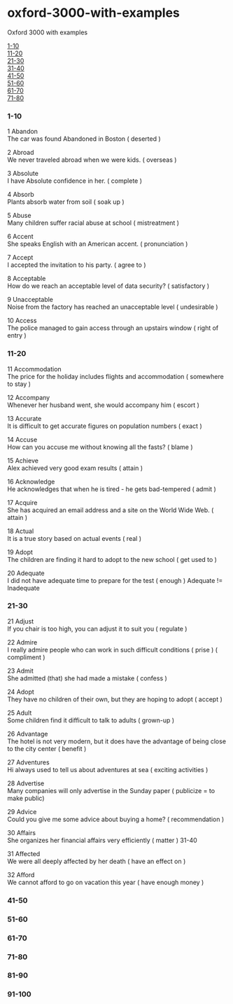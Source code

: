 # oxford-3000-with-examples
Oxford 3000 with examples

[1-10](#1-10)  
[11-20](#11-20)  
[21-30](#21-30)  
[31-40](#31-40)  
[41-50](#41-50)  
[51-60](#51-60)  
[61-70](#61-70)  
[71-80](#71-80)  

### 1-10

1 Abandon  
The car was found Abandoned in Boston ( deserted )

2 Abroad  
We never traveled abroad when we were kids. ( overseas )

3 Absolute  
I have Absolute confidence in her. ( complete )

4 Absorb  
Plants absorb water from soil ( soak up )

5 Abuse  
Many children suffer racial abuse at school ( mistreatment )

6 Accent  
She speaks English with an American accent. ( pronunciation )

7 Accept  
I accepted the invitation to his party. ( agree to )

8 Acceptable  
How do we reach an acceptable level of data security? ( satisfactory )

9 Unacceptable  
Noise from the factory has reached an unacceptable level ( undesirable )

10 Access  
The police managed to gain access through an upstairs window ( right of entry )

### 11-20

11 Accommodation  
The price for the holiday includes flights and accommodation ( somewhere to stay )

12 Accompany  
Whenever her husband went, she would accompany him ( escort )

13 Accurate  
It is difficult to get accurate figures on population numbers ( exact )

14 Accuse  
How can you accuse me without knowing all the fasts? ( blame )

15 Achieve  
Alex achieved very good exam results ( attain )

16 Acknowledge  
He acknowledges that when he is tired - he gets bad-tempered ( admit )

17 Acquire  
She has acquired an email address and a site on the World Wide Web. ( attain )

18 Actual  
It is a true story based on actual events ( real )

19 Adopt  
The children are finding it hard to adopt to the new school ( get used to )

20 Adequate  
I did not have adequate time to prepare for the test ( enough )
Adequate != Inadequate

### 21-30

21 Adjust  
If you chair is too high, you can adjust it to suit you ( regulate )

22 Admire  
I really admire people who can work in such difficult conditions ( prise ) ( compliment )

23 Admit  
She admitted (that) she had made a mistake ( confess )

24 Adopt  
They have no children of their own, but they are hoping to adopt ( accept )

25 Adult  
Some children find it difficult to talk to adults ( grown-up )

26 Advantage  
The hotel is not very modern, but it does have the advantage of being close to the city center ( benefit )

27 Adventures  
Hi always used to tell us about adventures at sea ( exciting activities )

28 Advertise  
Many companies will only advertise in the Sunday paper ( publicize = to  make public)

29 Advice  
Could you give me some advice about buying a home? ( recommendation )

30 Affairs  
She organizes her financial affairs very efficiently ( matter )
31-40

31 Affected  
We were all deeply affected by her death ( have an effect on )

32 Afford  
We cannot afford to go on vacation this year ( have enough money )

### 41-50



### 51-60



### 61-70



### 71-80



### 81-90



### 91-100



